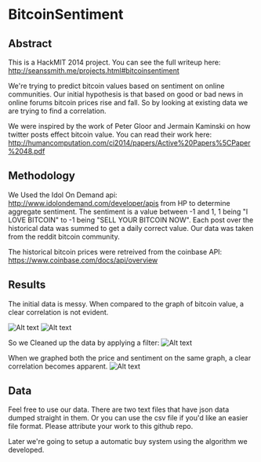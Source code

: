 BitcoinSentiment
================

Abstract
--------

This is a HackMIT 2014 project. You can see the full writeup here: http://seanssmith.me/projects.html#bitcoinsentiment

We're trying to predict bitcoin values based on sentiment on online communities. Our initial hypothesis is that based on good or bad news in online forums bitcoin prices rise and fall. So by looking at existing data we are trying to find a correlation.

We were inspired by the work of Peter Gloor and Jermain Kaminski on how twitter posts effect bitcoin value. You can read their work here: http://humancomputation.com/ci2014/papers/Active%20Papers%5CPaper%2048.pdf

Methodology
-----------

We Used the Idol On Demand api: http://www.idolondemand.com/developer/apis from HP to determine aggregate sentiment. The sentiment is a value between -1 and 1, 1 being "I LOVE BITCOIN" to -1 being "SELL YOUR BITCOIN NOW". Each post over the historical data was summed to get a daily correct value. Our data was taken from the reddit bitcoin community. 

The historical bitcoin prices were retreived from the coinbase API: https://www.coinbase.com/docs/api/overview

Results
-------

The initial data is messy. When compared to the graph of bitcoin value, a clear correlation is not evident.

![Alt text](https://raw.githubusercontent.com/sean-smith/BitcoinSentiment/master/Screen%20Shot%202014-10-08%20at%202.44.59%20PM.png "Graph of Bitcoin Value")
![Alt text](https://raw.githubusercontent.com/sean-smith/BitcoinSentiment/master/Screen%20Shot%202014-10-08%20at%202.40.24%20PM.png "Graph of Bitcoin Sentiment")

So we Cleaned up the data by applying a filter:
![Alt text](https://raw.githubusercontent.com/sean-smith/BitcoinSentiment/master/sentiment_average.png "Averaged Sentiment")

When we graphed both the price and sentiment on the same graph, a clear correlation becomes apparent.
![Alt text](https://raw.githubusercontent.com/sean-smith/BitcoinSentiment/master/price_sentiment.png "Senitment Versus Price")


Data
----

Feel free to use our data. There are two text files that have json data dumped straight in them. Or you can use the csv file if you'd like an easier file format. Please attribute your work to this github repo.

Later we're going to setup a automatic buy system using the algorithm we developed.

